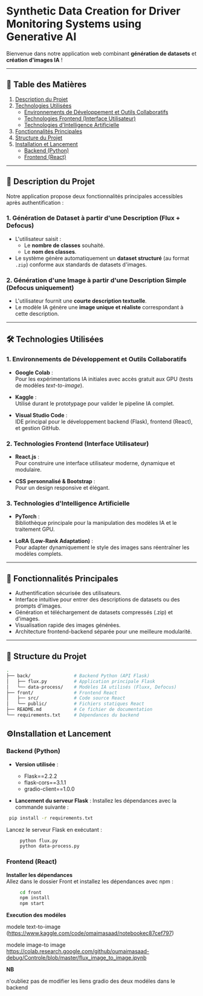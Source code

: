 # Synthetic Data Creation for Driver Monitoring Systems using Generative AI

Bienvenue dans notre application web combinant **génération de datasets** et **création d'images IA** !

---

## 📑 Table des Matières

1. [Description du Projet](#-description-du-projet)
2. [Technologies Utilisées](#-technologies-utilisées)
   - [Environnements de Développement et Outils Collaboratifs](#1-environnements-de-développement-et-outils-collaboratifs)
   - [Technologies Frontend (Interface Utilisateur)](#2-technologies-frontend-interface-utilisateur)
   - [Technologies d'Intelligence Artificielle](#3-technologies-dintelligence-artificielle)
3. [Fonctionnalités Principales](#-fonctionnalités-principales)
4. [Structure du Projet](#-structure-du-projet)
5. [Installation et Lancement](#-installation-et-lancement)
   - [Backend (Python)](#backend-python)
   - [Frontend (React)](#frontend-react)

---

## 🚀 Description du Projet

Notre application propose deux fonctionnalités principales accessibles après authentification :

### 1. Génération de Dataset à partir d'une Description (Flux + Defocus)

- L'utilisateur saisit :
  - Le **nombre de classes** souhaité.
  - Le **nom des classes**.
- Le système génère automatiquement un **dataset structuré** (au format `.zip`) conforme aux standards de datasets d'images.

### 2. Génération d'une Image à partir d'une Description Simple (Defocus uniquement)

- L'utilisateur fournit une **courte description textuelle**.
- Le modèle IA génère une **image unique et réaliste** correspondant à cette description.

---

## 🛠️ Technologies Utilisées

### 1. Environnements de Développement et Outils Collaboratifs

- **Google Colab** :  
  Pour les expérimentations IA initiales avec accès gratuit aux GPU (tests de modèles *text-to-image*).

- **Kaggle** :  
  Utilisé durant le prototypage pour valider le pipeline IA complet.

- **Visual Studio Code** :  
  IDE principal pour le développement backend (Flask), frontend (React), et gestion GitHub.

### 2. Technologies Frontend (Interface Utilisateur)

- **React.js** :  
  Pour construire une interface utilisateur moderne, dynamique et modulaire.

- **CSS personnalisé & Bootstrap** :  
  Pour un design responsive et élégant.

### 3. Technologies d'Intelligence Artificielle

- **PyTorch** :  
  Bibliothèque principale pour la manipulation des modèles IA et le traitement GPU.

- **LoRA (Low-Rank Adaptation)** :  
  Pour adapter dynamiquement le style des images sans réentraîner les modèles complets.

---

## 🔑 Fonctionnalités Principales

- Authentification sécurisée des utilisateurs.
- Interface intuitive pour entrer des descriptions de datasets ou des prompts d'images.
- Génération et téléchargement de datasets compressés (.zip) et d'images.
- Visualisation rapide des images générées.
- Architecture frontend-backend séparée pour une meilleure modularité.

---

## 📂 Structure du Projet

```bash
.
├── back/                # Backend Python (API Flask)
│   ├── flux.py          # Application principale Flask
│   └── data-process/    # Modèles IA utilisés (Fluxx, Defocus)
├── front/               # Frontend React
│   ├── src/             # Code source React
│   └── public/          # Fichiers statiques React
├── README.md            # Ce fichier de documentation
└── requirements.txt     # Dépendances du backend

```
## ⚙️Installation et Lancement

### Backend (Python)

- **Version utilisée** :
  - Flask==2.2.2
  - flask-cors==3.1.1
  - gradio-client==1.0.0

- **Lancement du serveur Flask** :
Installez les dépendances avec la commande suivante :
 ```bash
  pip install -r requirements.txt
 ```
Lancez le serveur Flask en exécutant :
```bash
     python flux.py
     python data-process.py
 ```
### Frontend (React)

**Installer les dépendances**  
   Allez dans le dossier Front et installez les dépendances avec npm :
```bash
     cd front
     npm install
     npm start
```
 **Execution des modéles** 

 
 modele text-to-image (https://www.kaggle.com/code/omaimasaad/notebookec87cef797)

 modele image-to image https://colab.research.google.com/github/oumaimasaad-debug/Controle/blob/master/flux_image_to_image.ipynb

 
 **NB**

 n'oubliez pas de modifier les liens gradio des deux modéles dans le backend 
 
 
